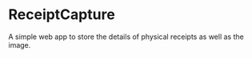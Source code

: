 ReceiptCapture
==============

A simple web app to store the details of physical receipts as well as the image.